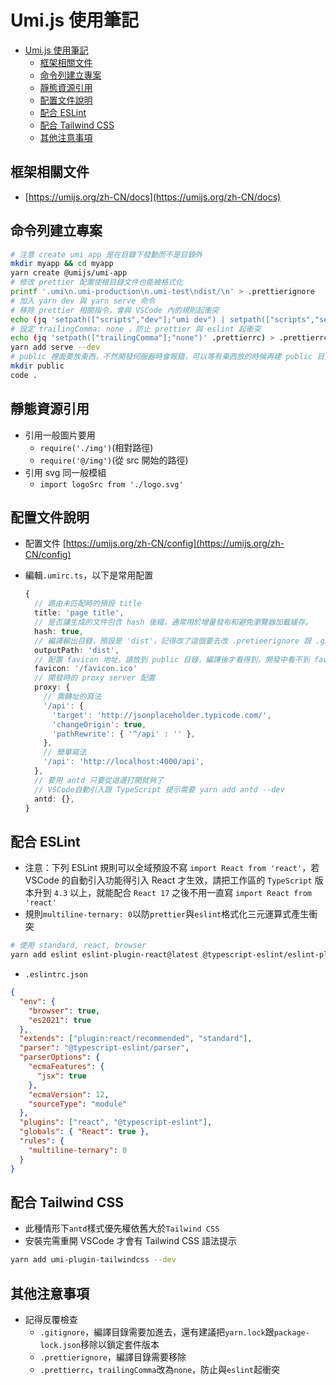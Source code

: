 # Umi.js 使用筆記

- [Umi.js 使用筆記](#umijs-使用筆記)
  - [框架相關文件](#框架相關文件)
  - [命令列建立專案](#命令列建立專案)
  - [靜態資源引用](#靜態資源引用)
  - [配置文件說明](#配置文件說明)
  - [配合 ESLint](#配合-eslint)
  - [配合 Tailwind CSS](#配合-tailwind-css)
  - [其他注意事項](#其他注意事項)

## 框架相關文件

- [https://umijs.org/zh-CN/docs](https://umijs.org/zh-CN/docs)

## 命令列建立專案

```sh
# 注意 create umi app 是在目錄下發動而不是目錄外
mkdir myapp && cd myapp
yarn create @umijs/umi-app
# 修改 prettier 配置使根目錄文件也能被格式化
printf '.umi\n.umi-production\n.umi-test\ndist/\n' > .prettierignore
# 加入 yarn dev 與 yarn serve 命令
# 移除 prettier 相關指令，會與 VSCode 內的規則起衝突
echo (jq 'setpath(["scripts","dev"];"umi dev") | setpath(["scripts","serve"];"serve dist") | delpaths([["gitHooks"],["lint-staged"],["script","prettier"]])' package.json) > package.json
# 設定 trailingComma: none ，防止 prettier 與 eslint 起衝突
echo (jq 'setpath(["trailingComma"];"none")' .prettierrc) > .prettierrc
yarn add serve --dev
# public 裡面要放東西，不然開發伺服器時會報錯，可以等有東西放的時候再建 public 目錄
mkdir public
code .
```

## 靜態資源引用

- 引用一般圖片要用
  - `require('./img')`(相對路徑)
  - `require('@/img')`(從 src 開始的路徑)
- 引用 svg 同一般模組
  - `import logoSrc from './logo.svg'`

## 配置文件說明

- 配置文件 [https://umijs.org/zh-CN/config](https://umijs.org/zh-CN/config)
- 編輯`.umirc.ts`，以下是常用配置

  ```ts
  {
    // 路由未匹配時的預設 title
    title: 'page title',
    // 是否讓生成的文件包含 hash 後綴，通常用於增量發布和避免瀏覽器加載緩存。
    hash: true,
    // 編譯輸出目錄，預設是 'dist'，記得改了這個要去改 .pretieerignore 跟 .gitignore ，不然目錄裡的東西會被影響到
    outputPath: 'dist',
    // 配置 favicon 地址，請放到 public 目錄，編譯後才看得到，開發中看不到 favicon
    favicon: '/favicon.ico'
    // 開發時的 proxy server 配置
    proxy: {
      // 需轉址的寫法
      '/api': {
        'target': 'http://jsonplaceholder.typicode.com/',
        'changeOrigin': true,
        'pathRewrite': { '^/api' : '' },
      },
      // 簡單寫法
      '/api': 'http://localhost:4000/api',
    },
    // 要用 antd 只要從這邊打開就夠了
    // VSCode自動引入跟 TypeScript 提示需要 yarn add antd --dev
    antd: {},
  }
  ```

## 配合 ESLint

- 注意：下列 ESLint 規則可以全域預設不寫 `import React from 'react'`，若 VSCode 的自動引入功能得引入 React 才生效，請把工作區的 `TypeScript` 版本升到 `4.3` 以上，就能配合 `React 17` 之後不用一直寫 `import React from 'react'`
- 規則`multiline-ternary: 0`以防`prettier`與`eslint`格式化三元運算式產生衝突

```sh
# 使用 standard, react, browser
yarn add eslint eslint-plugin-react@latest @typescript-eslint/eslint-plugin@latest eslint-config-standard@latest eslint@^7.12.1 eslint-plugin-import@^2.22.1 eslint-plugin-node@^11.1.0 eslint-plugin-promise@^4.2.1 @typescript-eslint/parser@latest --dev
```

- `.eslintrc.json`

```json
{
  "env": {
    "browser": true,
    "es2021": true
  },
  "extends": ["plugin:react/recommended", "standard"],
  "parser": "@typescript-eslint/parser",
  "parserOptions": {
    "ecmaFeatures": {
      "jsx": true
    },
    "ecmaVersion": 12,
    "sourceType": "module"
  },
  "plugins": ["react", "@typescript-eslint"],
  "globals": { "React": true },
  "rules": {
    "multiline-ternary": 0
  }
}
```

## 配合 Tailwind CSS

- 此種情形下`antd`樣式優先權依舊大於`Tailwind CSS`
- 安裝完需重開 VSCode 才會有 Tailwind CSS 語法提示

```sh
yarn add umi-plugin-tailwindcss --dev
```

## 其他注意事項

- 記得反覆檢查
  - `.gitignore`，編譯目錄需要加進去，還有建議把`yarn.lock`跟`package-lock.json`移除以鎖定套件版本
  - `.prettierignore`，編譯目錄需要移除
  - `.prettierrc`，`trailingComma`改為`none`，防止與`eslint`起衝突
